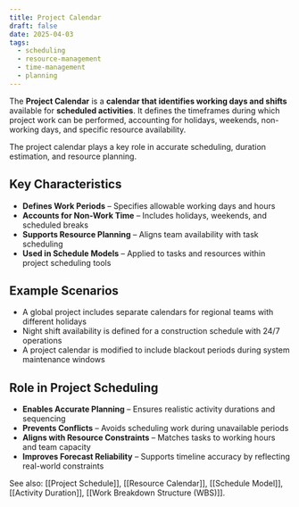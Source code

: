 ```yaml
---
title: Project Calendar
draft: false
date: 2025-04-03
tags:
  - scheduling
  - resource-management
  - time-management
  - planning
---
```


The **Project Calendar** is a **calendar that identifies working days and shifts** available for **scheduled activities**. It defines the timeframes during which project work can be performed, accounting for holidays, weekends, non-working days, and specific resource availability.

The project calendar plays a key role in accurate scheduling, duration estimation, and resource planning.

## Key Characteristics

- **Defines Work Periods** – Specifies allowable working days and hours  
- **Accounts for Non-Work Time** – Includes holidays, weekends, and scheduled breaks  
- **Supports Resource Planning** – Aligns team availability with task scheduling  
- **Used in Schedule Models** – Applied to tasks and resources within project scheduling tools

## Example Scenarios

- A global project includes separate calendars for regional teams with different holidays  
- Night shift availability is defined for a construction schedule with 24/7 operations  
- A project calendar is modified to include blackout periods during system maintenance windows

## Role in Project Scheduling

- **Enables Accurate Planning** – Ensures realistic activity durations and sequencing  
- **Prevents Conflicts** – Avoids scheduling work during unavailable periods  
- **Aligns with Resource Constraints** – Matches tasks to working hours and team capacity  
- **Improves Forecast Reliability** – Supports timeline accuracy by reflecting real-world constraints

See also: [[Project Schedule]], [[Resource Calendar]], [[Schedule Model]], [[Activity Duration]], [[Work Breakdown Structure (WBS)]].
